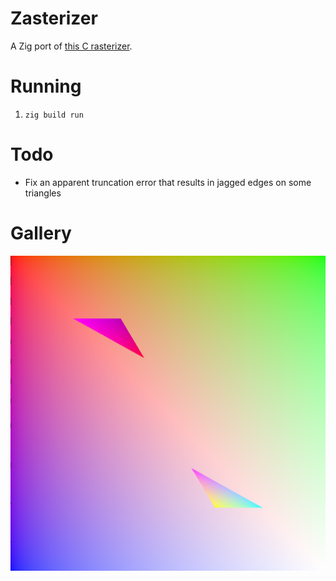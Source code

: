 # Zasterizer
A Zig port of [this C rasterizer](https://github.com/Diamond-D0gs/Rasterizer-V3).

# Running
1. `zig build run`

# Todo
- Fix an apparent truncation error that results in jagged edges on some triangles

# Gallery

![Triangles.](https://github.com/JuanDiegoMontoya/Zasterizer/blob/master/output.png "Triangles.")
